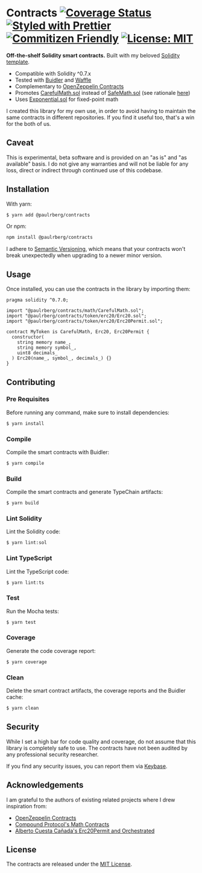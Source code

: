 # Contracts [![Coverage Status](https://coveralls.io/repos/github/paulrberg/contracts/badge.svg?branch=develop)](https://coveralls.io/github/paulrberg/contracts?branch=develop) [![Styled with Prettier](https://img.shields.io/badge/code_style-prettier-ff69b4.svg)](https://prettier.io) [![Commitizen Friendly](https://img.shields.io/badge/commitizen-friendly-brightgreen.svg)](http://commitizen.github.io/cz-cli/) [![License: MIT](https://img.shields.io/badge/License-MIT-yellow.svg)](https://opensource.org/licenses/MIT)

**Off-the-shelf Solidity smart contracts.** Built with my beloved [Solidity template](https://github.com/PaulRBerg/solidity-template).

- Compatible with Solidity ^0.7.x
- Tested with [Buidler](https://github.com/nomiclabs/buidler) and [Waffle](https://github.com/EthWorks/Waffle)
- Complementary to [OpenZeppelin Contracts](https://github.com/OpenZeppelin/openzeppelin-contracts)
- Promotes
  [CarefulMath.sol](https://github.com/compound-finance/compound-protocol/blob/v2.8.1/contracts/CarefulMath.sol) instead
  of [SafeMath.sol](https://github.com/OpenZeppelin/openzeppelin-contracts/blob/v3.2.0/contracts/math/SafeMath.sol) (see
  rationale [here](https://twitter.com/PaulRBerg/status/1294398438654857217))
- Uses
  [Exponential.sol](https://github.com/compound-finance/compound-protocol/blob/v2.8.1/contracts/Exponential.sol) for
  fixed-point math

I created this library for my own use, in order to avoid having to maintain the same contracts in different repositories. If
you find it useful too, that's a win for the both of us.

## Caveat

This is experimental, beta software and is provided on an "as is" and "as available" basis. I do not give any warranties and will not be liable for any loss, direct or indirect through continued use of this codebase.

## Installation

With yarn:

```sh
$ yarn add @paulrberg/contracts
```

Or npm:

```sh
npm install @paulrberg/contracts
```

I adhere to [Semantic Versioning](https://semver.org/), which means that your contracts won't break unexpectedly when upgrading to a newer minor version.

## Usage

Once installed, you can use the contracts in the library by importing them:

```solidity
pragma solidity ^0.7.0;

import "@paulrberg/contracts/math/CarefulMath.sol";
import "@paulrberg/contracts/token/erc20/Erc20.sol";
import "@paulrberg/contracts/token/erc20/Erc20Permit.sol";

contract MyToken is CarefulMath, Erc20, Erc20Permit {
  constructor(
    string memory name_,
    string memory symbol_,
    uint8 decimals_
  ) Erc20(name_, symbol_, decimals_) {}
}

```

## Contributing

### Pre Requisites

Before running any command, make sure to install dependencies:

```sh
$ yarn install
```

### Compile

Compile the smart contracts with Buidler:

```sh
$ yarn compile
```

### Build

Compile the smart contracts and generate TypeChain artifacts:

```sh
$ yarn build
```

### Lint Solidity

Lint the Solidity code:

```sh
$ yarn lint:sol
```

### Lint TypeScript

Lint the TypeScript code:

```sh
$ yarn lint:ts
```

### Test

Run the Mocha tests:

```sh
$ yarn test
```

### Coverage

Generate the code coverage report:

```sh
$ yarn coverage
```

### Clean

Delete the smart contract artifacts, the coverage reports and the Buidler cache:

```sh
$ yarn clean
```

## Security

While I set a high bar for code quality and coverage, do not assume that this library is completely safe to use. The contracts
have not been audited by any professional security researcher.

If you find any security issues, you can report them via [Keybase](https://keybase.io/paulrberg).

## Acknowledgements

I am grateful to the authors of existing related projects where I drew inspiration from:

- [OpenZeppelin Contracts](https://github.com/OpenZeppelin/openzeppelin-contracts)
- [Compound Protocol's Math Contracts](https://github.com/compound-finance/compound-protocol)
- [Alberto Cuesta Cañada's Erc20Permit and Orchestrated](https://github.com/albertocuestacanada)

## License

The contracts are released under the [MIT License](./LICENSE.md).
